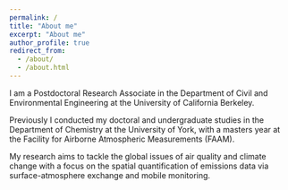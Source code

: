 ```yaml
---
permalink: /
title: "About me"
excerpt: "About me"
author_profile: true
redirect_from: 
  - /about/
  - /about.html
---
```


I am a Postdoctoral Research Associate in the Department of Civil and Environmental Engineering at the University of California Berkeley.

Previously I conducted my doctoral and undergraduate studies in the Department of Chemistry at the University of York, with a masters year at the Facility for Airborne Atmospheric Measurements (FAAM). 

My research aims to tackle the global issues of air quality and climate change with a focus on the spatial quantification of emissions data via surface-atmosphere exchange and mobile monitoring.
